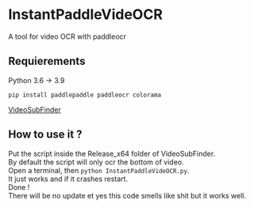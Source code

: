 # InstantPaddleVideOCR
A tool for video OCR with paddleocr
 ## Requierements
 Python 3.6 -> 3.9
 
 `pip install paddlepaddle paddleocr colorama`
 
 [VideoSubFinder](https://sourceforge.net/projects/videosubfinder/)
 
 ## How to use it ?
 
 Put the script inside the Release_x64 folder of VideoSubFinder. <br>
 By default the script will only ocr the bottom of video. <br>
 Open a terminal, then `python InstantPaddleVideOCR.py`.<br>
 It just works and if it crashes restart.<br>
 Done !<br>
There will be no update et yes this code smells like shit but it works well.
